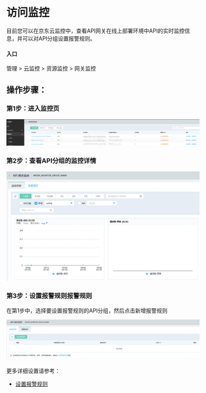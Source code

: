 # 访问监控

目前您可以在京东云监控中，查看API网关在线上部署环境中API的实时监控信息，并可以对API分组设置报警规则。

#### 入口


管理 > 云监控 > 资源监控 > 网关监控




##  操作步骤：
###  第1步：进入监控页

 ![API列表](../../../../../image/Internet-Middleware/API-Gateway/monitor_1.png)


###  第2步：查看API分组的监控详情

 ![API列表](../../../../../image/Internet-Middleware/API-Gateway/monitor_2.png)



###  第3步：设置报警规则报警规则


在第1步中，选择要设置报警规则的API分组，然后点击新增报警规则


 ![API列表](../../../../../image/Internet-Middleware/API-Gateway/monitor_3.png)
 
 
 
 
更多详细设置请参考：


- [设置报警规则](https://docs.jdcloud.com/cn/monitoring/createrule)










